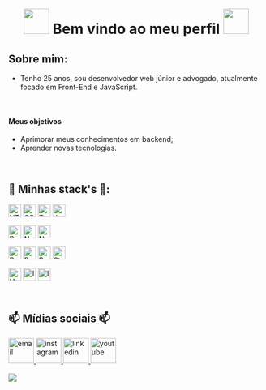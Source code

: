 <h1 align='center'>
 <strong>
  <img src="https://media.giphy.com/media/WUlplcMpOCEmTGBtBW/giphy.gif" width="50">
   Bem vindo ao meu perfil
  <img src="https://media.giphy.com/media/WUlplcMpOCEmTGBtBW/giphy.gif" width="50">
 </strong>
</h1>

## Sobre mim:
 - Tenho 25 anos, sou desenvolvedor web júnior e advogado, atualmente focado em Front-End e JavaScript.
 
 <br>
 
 #### Meus objetivos
 + Aprimorar meus conhecimentos em backend;
 + Aprender novas tecnologias.

<br>
   
 
## 🚀 Minhas stack's 🚀:
<p>
  <img alt="HTML5" height="25" align="center" src="https://img.shields.io/badge/HTML5-E34F26?style=flat&logo=html5&logoColor=white" />
  <img alt="CSS3" height="25" align="center" src="https://img.shields.io/badge/CSS3-1572B6?style=flat&logo=css3&logoColor=white" />
  <img alt="TypeScript" height="25" align="center" src="https://img.shields.io/badge/TypeScript-007ACC?style=flat&logo=typescript&logoColor=white" />
  <img alt="JavaScript" height="25" align="center" src="https://img.shields.io/badge/JavaScript-323330?style=flat&logo=javascript&logoColor=F7DF1E" />

  <br>
  <br>
 
  <img alt="React" height="25" align="center" src="https://img.shields.io/badge/React-20232A?style=flat&logo=react&logoColor=61DAFB"/>
  <img alt="NextJS" height="25" align="center" src="https://img.shields.io/badge/NextJS-20232A?style=flat&logo=next.js&logoColor=61DAFB"/>
  <img alt="NodeJS" height="25" align="center" src="https://img.shields.io/badge/Node.js-43853D?style=flat&logo=node.js&logoColor=white"/>
  
  <br>
  <br>
  
  <img alt="Bootstrap" height="25" align="center" src="https://img.shields.io/badge/Bootstrap-563D7C?style=flat&logo=bootstrap&logoColor=white" />
  <img alt="Prettier" height="25" align="center" src="https://img.shields.io/badge/-Prettier-F7B93E?style=flat&logo=prettier&logoColor=white" />
  <img alt="Prettier" height="25" align="center" src="https://img.shields.io/badge/-ESLint-4B32C3?style=flat&logo=eslint&logoColor=white" />
  <img alt="Styled-Components" height="25" align="center" src="https://img.shields.io/badge/Styled--Components-DB7093?style=flat&logo=styled-components&logoColor=white" />
  
  <br>
  <br>
  
  <img alt="Heroku" height="25" align="center" src="https://img.shields.io/badge/-Heroku-430098?style=flat&logo=heroku&logoColor=white" />
  <img alt="Insomnia" height="25" align="center" src="https://img.shields.io/badge/-Insomnia-5849BE?style=flat&logo=insomnia&logoColor=white" />
  <img alt="Insomnia" height="25" align="center" src="https://img.shields.io/badge/-Swagger-85EA2D?style=flat&logo=swagger&logoColor=white" />

<!--   <img align="center" src="" />
  <img align="center" src="" /> -->
 </p>

 <br>

## 📫 Mídias sociais 📫
<div>
<!--    <a href="https://darkwood.fr"><img src="https://img.icons8.com/fluent/96/000000/domain.png" alt="darkwood"/></a> -->
 <a href="mailto:carlosdoria953@gmail.com" target="_blank">
   <img height="50" width="50" src="https://img.icons8.com/color/96/000000/gmail.png" alt="email"/>
 </a>
 <a href="https://www.instagram.com/carlosc.doria" target="_blank">
   <img height="50" width="50" src="https://img.icons8.com/color/96/000000/instagram-new.png" alt="instagram"/>
 </a>
 <a href="https://www.linkedin.com/in/carlos-d%C3%B3ria-877122199/" target="_blank">
   <img height="50" width="50" src="https://img.icons8.com/color/96/000000/linkedin.png" alt="linkedin"/>
 </a>
   <a href="https://www.youtube.com/channel/UC4uXNuL38Q2mbMtZ0Spm3Vg/videos" target="_blank">
    <img height="50" width="50" src="https://img.icons8.com/color/96/000000/youtube.png" alt="youtube"/>
 </a>
<!--   <a href="https://twitter.com/matyo91"><img src="https://img.icons8.com/color/96/000000/twitter-squared.png" alt="twitter"/></a> -->
<!--   <a href="https://www.twitch.tv/matyo913"><img src="https://img.icons8.com/color/96/000000/twitch--v2.png" alt="twitch"/></a> -->
<!--   <a href="https://fr.pinterest.com/matyo91"><img src="https://img.icons8.com/color/96/000000/pinterest--v1.png" alt="pinterest"/></a> -->
<!--   <a href="https://soundcloud.com/matyo91"><img src="https://img.icons8.com/color/96/000000/soundcloud.png" alt="soundcloud"/></a> -->
<!--   <a href="https://soundcloud.com/djmatyo91"><img src="https://img.icons8.com/color/96/000000/soundcloud.png" alt="soundcloud"/></a> -->
<!--   <a href="https://medium.com/@matyo91"><img src="https://img.icons8.com/color/96/000000/medium-logo.png" alt="medium"/></a> -->
<!--   <a href="https://www.mixcloud.com/matyo91"><img src="https://img.icons8.com/windows/96/000000/mixcloud.png" alt="mixcloud"/></a> -->
<!--   <a href="https://keybase.io/matyo91"><img src="https://img.icons8.com/windows/96/000000/keybase2.png" alt="keybase"/></a> -->
<!--   <a href="https://steamcommunity.com/id/matyo91"><img src="https://img.icons8.com/fluent/96/000000/steam.png" alt="steam"/></a> -->
<!--   <a href="https://vk.com/matyo91"><img src="https://img.icons8.com/nolan/96/vk-circled.png" alt="vk"/></a> -->
<!--   <a href="https://open.spotify.com/user/matyo91"><img src="https://img.icons8.com/color/96/000000/spotify--v1.png" alt="spotify"/></a> -->
<!--   <a href="https://tripadvisor.com/members/matyo91"><img src="https://img.icons8.com/color/96/000000/tripadvisor.png" alt="tripadvisor"/></a> -->
<!--   <a href="https://www.bandcamp.com/matyo91"><img src="https://img.icons8.com/nolan/96/bandcamp-button.png" alt="bandcamp"/></a> -->
<!--   <a href="https://stackoverflow.com/users/4027349/mathieu-ledru"><img src="https://img.icons8.com/color/96/000000/stackoverflow.png" alt="stackoverflow"/></a> -->
<!--   <a href="https://connect.symfony.com/profile/matyo91"><img src="https://img.icons8.com/color/96/000000/symfony.png" alt="symfony"/></a> -->
<!--   <a href="https://hub.docker.com/u/matyo91"><img src="https://img.icons8.com/color/96/000000/docker.png" alt="docker"/></a> -->
<!--   <a href="mailto:Matyo#2285"><img src="https://img.icons8.com/color/96/000000/battle-net.png" alt="battle.net"/></a> -->
<!--   <a href="mailto:matyo91#0417"><img src="https://img.icons8.com/color/96/000000/discord-logo.png" alt="discord"/></a> -->
</div>

<br>

<a href="https://github.com/anuraghazra/github-readme-stats">
  <img align="center" src="https://github-readme-stats.vercel.app/api/top-langs/?username=carlosdoria&langs_count=8" />
</a>
   
<!--
**carlosdoria/carlosdoria** is a ✨ _special_ ✨ repository because its `README.md` (this file) appears on your GitHub profile.

Here are some ideas to get you started:

 Me chamo Carlos e sou desenvolvedor junior, focando em front-end 

- 🔭 I’m currently working on ...
- 🌱 I’m currently learning ...
- 👯 I’m looking to collaborate on ...
- 🤔 I’m looking for help with ...
- 💬 Ask me about ...
- 📫 How to reach me: ...
- 😄 Pronouns: ...
- ⚡ Fun fact: ...
-->
